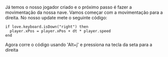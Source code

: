
Já temos o nosso jogador criado e o próximo passo é fazer a movimentação da nossa nave.
Vamos começar com a movimentação para a direita.
No nosso update mete o seguinte código:

    if love.keyboard.isDown("right") then      
      player.xPos = player.xPos + dt * player.speed
    end

Agora corre o código usando 'Alt+j' e pressiona na tecla da seta para a direita

